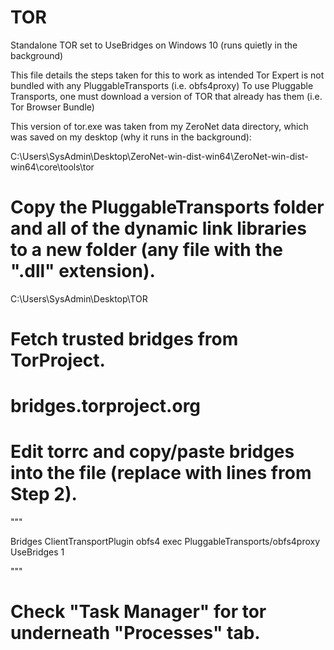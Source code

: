 # TOR
Standalone TOR set to UseBridges on Windows 10 (runs quietly in the background)

This file details the steps taken for this to work as intended
Tor Expert is not bundled with any PluggableTransports (i.e. obfs4proxy)
To use Pluggable Transports, one must download a version of TOR that already has them (i.e. Tor Browser Bundle)

This version of tor.exe was taken from my ZeroNet data directory, which was saved on my desktop (why it runs in the background):

C:\Users\SysAdmin\Desktop\ZeroNet-win-dist-win64\ZeroNet-win-dist-win64\core\tools\tor

# Copy the PluggableTransports folder and all of the dynamic link libraries to a new folder (any file with the ".dll" extension).

C:\Users\SysAdmin\Desktop\TOR

# Fetch trusted bridges from TorProject.

# bridges.torproject.org

# Edit torrc and copy/paste bridges into the file (replace <bridge> with lines from Step 2).

"""

Bridges
ClientTransportPlugin obfs4 exec PluggableTransports/obfs4proxy
<bridge>
<bridge>
<bridge>
UseBridges 1

"""
  
# Check "Task Manager" for tor underneath "Processes" tab.
